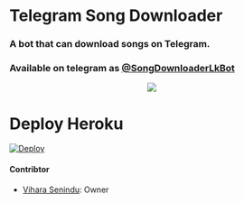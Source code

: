 # Telegram Song Downloader

### A bot that can download songs on Telegram.


### Available on telegram as [@SongDownloaderLkBot](https://t.me/SongDownloaderLkBot)

<p align="center">
  <img src="https://telegra.ph/file/591a30f3d0e67c0bbd2c6.jpg">
</p>

# Deploy Heroku

[![Deploy](https://www.herokucdn.com/deploy/button.svg)](https://heroku.com/deploy?template=https://github.com/viharasenindu/UltimateSongDownloader/tree/main)

#### Contribtor
- [Vihara Senindu](https://github.com/viharasenindu): Owner


